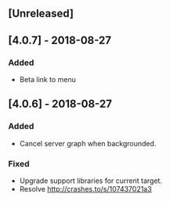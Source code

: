 ## [Unreleased]

## [4.0.7] - 2018-08-27

### Added

- Beta link to menu

## [4.0.6] - 2018-08-27

### Added

- Cancel server graph when backgrounded.

### Fixed

- Upgrade support libraries for current target.
- Resolve http://crashes.to/s/107437021a3
